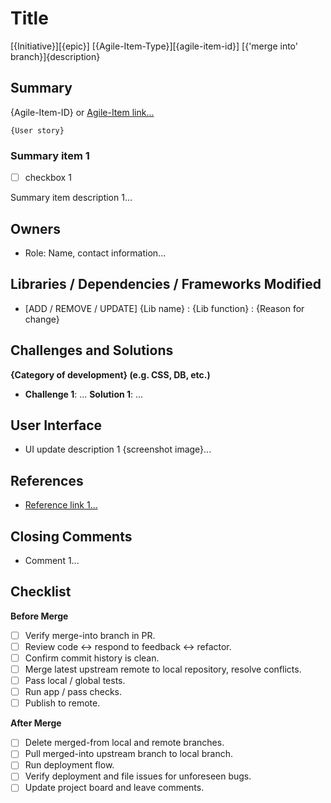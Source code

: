 [comment]: # 'Remove this Title section and insert Title information in 
PR Title form field above'

# Title

[{Initiative}][{epic}] [{Agile-Item-Type}][{agile-item-id}] [{'merge into' branch}]{description}

## Summary

{Agile-Item-ID} or [Agile-Item link...]()

```
{User story}
```

### Summary item 1

- [ ] checkbox 1

Summary item description 1...

## Owners

- Role: Name, contact information...

## Libraries / Dependencies / Frameworks Modified

- [ADD / REMOVE / UPDATE] {Lib name} : {Lib function} : {Reason for change}

## Challenges and Solutions

**{Category of development} (e.g. CSS, DB, etc.)**

- **Challenge 1**: ... **Solution 1**: ...

## User Interface

- UI update description 1 {screenshot image}...

## References

- [Reference link 1...]()

## Closing Comments

- Comment 1...

## Checklist

**Before Merge**

- [ ] Verify merge-into branch in PR.
- [ ] Review code <-> respond to feedback <-> refactor.
- [ ] Confirm commit history is clean.
- [ ] Merge latest upstream remote to local repository, resolve conflicts.
- [ ] Pass local / global tests.
- [ ] Run app / pass checks.
- [ ] Publish to remote.

**After Merge**

- [ ] Delete merged-from local and remote branches.
- [ ] Pull merged-into upstream branch to local branch.
- [ ] Run deployment flow.
- [ ] Verify deployment and file issues for unforeseen bugs.
- [ ] Update project board and leave comments.
